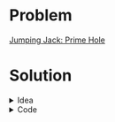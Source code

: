 # Problem
[Jumping Jack: Prime Hole](https://www.hackerrank.com/contests/srbd-code-contest-2023-round-1/challenges/jacks-prime-hole)

# Solution

<details>
<summary>Idea</summary>

Two key things to notice: <br>
1. We, do not care about the jumps. Rather we will only consider hole size to calculate the ans. <br>
2. If there is a hole of size $x$, then Jack must be able to jump at least $x+1$ bricks. <br>

So, it is clear that, no hole can have size more than $M-1$. This can be done by dynamic programming. <br>
Let's say, we are standing on position $i$. So, $i$ is a good brick. Then, we can create a hole of size $j$, where $j$ is prime number and $j < M$. In that case, the next brick we can stand on would be $i+j+1$. So, for each $i$ we can iterate over all $j$ to calculate the ans. <br>
This gives us a solution with time complexity $O(N*M)$. This can be further optimized by only iterating over the prime numbers smaller than $M$.
</details>

<details>
<summary>Code</summary>

```cpp
/*
    So, which of the favours
    of your Lord would you deny?
*/

#include <bits/stdc++.h>

#ifdef ADIB_PC
#include "dbg.h"
#else
#define dbg(...)
#endif

using namespace std;
using ll = long long;

#define fast_IO ios_base::sync_with_stdio(0), cin.tie(NULL);
#define show(x) cout << #x << ": " << x << endl;
#define all(x) begin(x), end(x)
#define MAXN 5003
#define MOD 1000000007

vector<ll> prime;

void sv()
{
    int n = MAXN;
    vector<bool> is_prime(n+1, true);
    is_prime[0] = is_prime[1] = false;
    for (int i = 2; i <= n; i++) {
        if (is_prime[i] && (long long)i * i <= n)
        {
            for (int j = i * i; j <= n; j += i)
                is_prime[j] = false;
        }
    }
    for(int i = 2; i <= n; i++)
    {
        if(is_prime[i]) prime.push_back(i);
    }
}

int n, m;
ll dp[MAXN];
ll call(int pos)
{
    if(pos > n)
        return pos == n+1;
    if(dp[pos] != -1) return dp[pos];
    ll ret = call(pos+1) % MOD;
    for(int i = 0; i < prime.size() and prime[i]+1 <= m; i++)
    {
        if(pos + prime[i] > n+1) break;
        ret += call(pos + prime[i] + 1);
        ret %= MOD;
    }
    return dp[pos] = ret%MOD;
}


int main()
{
    sv();
    fast_IO;
    int T = 1;
    cin >> T;
    while(T--)
    {
        cin >> n >> m;
        for(int i = 0; i <= n; i++)
            dp[i] = -1;
        cout << call(0)%MOD << "\n";
    }
    return 0;
}
```

</details>
